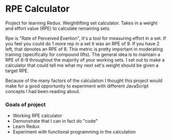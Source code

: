 # RPE Calculator

Project for learning Redux. Weightlifting set calculator. Takes in a weight and effort value (RPE) to calculate remaining sets.

Rpe is "Rate of Perceived Exertion", it's a tool for measuring effort in a set. If you feel you could do 1 more rep in a set it was an RPE of 9. If you have 2 left, that denotes an RPE of 8. This metric is pretty important in moderating training (specifically for compound lifts). The general idea is to maintain a RPE of 8-9 throughout the majority of your working sets. I set out to make a calculator that could tell me what my next set's weight should be given a target RPE.

Because of the many factors of the calculation I thought this project would make for a good opportunity to experiment with different JavaScript concepts I had been reading about.

### Goals of project

- Working RPE calculator
- Demonstrate that I can in fact do "code"
- Learn Redux
- Experiment with functional programming in the calculation
